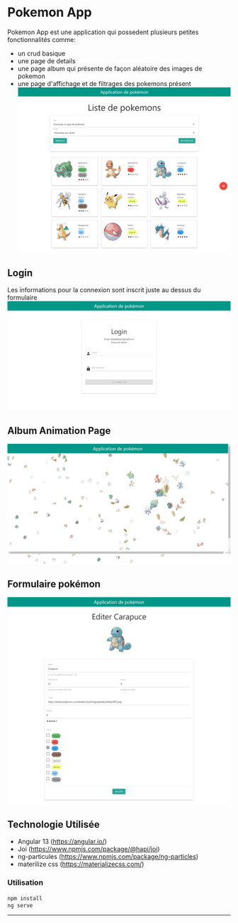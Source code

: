 # Pokemon App
Pokemon App est une application qui possedent plusieurs petites
fonctionnalités comme:
- un crud basique
- une page de details
- une page album qui présente de façon aléatoire des images
  de pokemon
- une page d'affichage et de filtrages des pokemons présent
![img.png](img.png)

## Login
Les informations pour la connexion sont inscrit juste au dessus 
du formulaire
![img_1.png](img_1.png)

## Album Animation Page
![img_3.png](img_3.png)
## Formulaire pokémon
![img_2.png](img_2.png)

## Technologie Utilisée
- Angular 13  (https://angular.io/)
- Joi (https://www.npmjs.com/package/@hapi/joi)
- ng-particules (https://www.npmjs.com/package/ng-particles)
- materilize css (https://materializecss.com/)

### Utilisation
````
npm install
ng serve
````

--------
